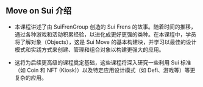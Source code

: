 ## Move on Sui 介绍
* 本课程讲述了由 SuiFrenGroup 创造的 Sui Frens 的故事。随着时间的推移，通过各种游戏和活动积累经验，以进化成更好更强的类种。在本课程中，学员将了解对象（Objects），这是 Sui Move 的基本构建块，并学习以最佳的设计模式和实践方式来创建、管理和组合对象以构建更强大的应用。

* 这将为后续更高级的课程奠定基础，这些课程将深入研究一些利用 Sui 标准（如 Coin 和 NFT (Kiosk)）以及特定应用设计模式（如 Defi、游戏等）等更复杂的应用。